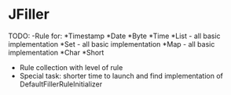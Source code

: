 # JFiller

TODO:
-Rule for:
  *Timestamp
  *Date
  *Byte
  *Time
  *List - all basic implementation
  *Set - all basic implementation
  *Map - all basic implementation
  *Char
  *Short
- Rule collection with level of rule
- Special task: shorter time to launch and find implementation of DefaultFillerRuleInitializer
